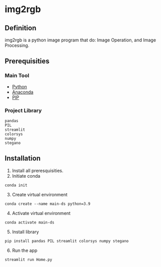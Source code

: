 # img2rgb
## Definition

img2rgb is a python image program that do: Image Operation, and Image Processing.

## Prerequisities
### Main Tool
- [Python](https://www.python.org/downloads/)
- [Anaconda](https://www.anaconda.com/download/)
- [PIP](https://pip.pypa.io/en/stable/installation/)


### Project Library

```
pandas 
PIL 
streamlit
colorsys
numpy
stegano
```

## Installation
1. Install all preresquisities.
2. Initiate conda 

```conda init```

3. Create virtual environment

```conda create --name main-ds python=3.9```

4. Activate virtual environment

```conda activate main-ds```

5. Install library

```pip install pandas PIL streamlit colorsys numpy stegano```

6. Run the app

```streamlit run Home.py```